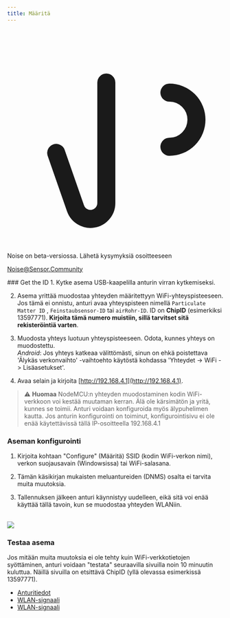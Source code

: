 ```yaml
---
title: Määritä
---
```


  <div class="max-w-screen-xl mx-auto pb-5">
      <div class="p-2 rounded-lg bg-indigo-100 shadow-lg sm:p-3">
      <div class="flex items-center">
            <span class="p-2 rounded-lg bg-indigo-500">
              <svg class="h-8 w-8 text-white" fill="none" viewBox="0 0 24 24" stroke="currentColor">
                <path stroke-linecap="round" stroke-linejoin="round" stroke-width="2" d="M11 5.882V19.24a1.76 1.76 0 01-3.417.592l-2.147-6.15M18 13a3 3 0 100-6M5. 436 13.683A4.001 4.001 0 017 6h1.832c4.1 0 7.625-1.234 9.168-3v14c-1.543-1.766-5.067-3-9.168-3H7a3.988 3.988 0 01-1.564-.317z" >
              <svg>
            <span>
        <div class="flex flex-wrap">
          <div class="flex-wrap flex">
            <p class="pt-1 text-indigo-700 font-medium">
                Noise on beta-versiossa. Lähetä kysymyksiä osoitteeseen<p>
          <a href="mailto:Noise@Sensor.Community" class="ml-1 font-medium underline text-white hover:text-yellow-600">
                  Noise@Sensor.Community<a>
          <div>
           <div>
      <div>
    <div>
  <div>
  <div>
### Get the ID
1. Kytke asema USB-kaapelilla anturin virran kytkemiseksi.

2. Asema yrittää muodostaa yhteyden määritettyyn WiFi-yhteyspisteeseen. Jos tämä ei onnistu, anturi avaa yhteyspisteen nimellä `Particulate Matter ID` , `Feinstaubsensor-ID` tai `airRohr-ID`. ID on **ChipID** (esimerkiksi 13597771). **Kirjoita tämä numero muistiin, sillä tarvitset sitä rekisteröintiä varten**.

3. Muodosta yhteys luotuun yhteyspisteeseen. Odota, kunnes yhteys on muodostettu.<br>*Android*: Jos yhteys katkeaa välittömästi, sinun on ehkä poistettava 'Älykäs verkonvaihto' -vaihtoehto käytöstä kohdassa 'Yhteydet -> WiFi -> Lisäasetukset'.

4. Avaa selain ja kirjoita [http://192.168.4.1](http://192.168.4.1).

> ⚠️ **Huomaa** NodeMCU:n yhteyden muodostaminen kodin WiFi-verkkoon voi kestää muutaman kerran. Älä ole kärsimätön ja yritä, kunnes se toimii. Anturi voidaan konfiguroida myös älypuhelimen kautta. Jos anturin konfigurointi on toiminut, konfigurointisivu ei ole enää käytettävissä tällä IP-osoitteella 192.168.4.1

### Aseman konfigurointi
1. Kirjoita kohtaan "Configure" (Määritä) SSID (kodin WiFi-verkon nimi), verkon suojausavain (Windowsissa) tai WiFi-salasana.

2. Tämän käsikirjan mukaisten meluantureiden (DNMS) osalta ei tarvita muita muutoksia.

3. Tallennuksen jälkeen anturi käynnistyy uudelleen, eikä sitä voi enää käyttää tällä tavoin, kun se muodostaa yhteyden WLANiin.

<br>

<img src="..docsairrohr_config_initial.jpg" loading="lazy">
<br>

### Testaa asema
Jos mitään muita muutoksia ei ole tehty kuin WiFi-verkkotietojen syöttäminen, anturi voidaan "testata" seuraavilla sivuilla noin 10 minuutin kuluttua. Näillä sivuilla on etsittävä ChipID (yllä olevassa esimerkissä 13597771).

 * [Anturitiedot](www.madavi.de/sensor/graph.php)
 * [WLAN-signaali](www.madavi.de/sensor/signal.php)
 * [WLAN-signaali](www.madavi.de/sensor/signal.php)



